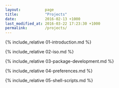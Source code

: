 ```yaml
---
layout:           page
title:            "Projects"
date:             2016-02-13 +1000
last_modified_at: 2016-03-22 17:23:30 +1000
permalink:        /projects/
---
```


{% include_relative 01-introduction.md %}

{% include_relative 02-iso.md %}

{% include_relative 03-package-development.md %}

{% include_relative 04-preferences.md %}

{% include_relative 05-shell-scripts.md %}
